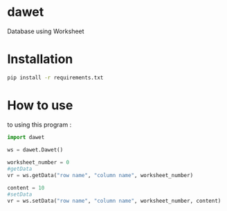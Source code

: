 # dawet 
Database using Worksheet

# Installation
```sh
pip install -r requirements.txt 
```

# How to use
to using this program : 
```python
import dawet  
  
ws = dawet.Dawet()  

worksheet_number = 0
#getData  
vr = ws.getData("row name", "column name", worksheet_number)  

content = 10
#setData
vr = ws.setData("row name", "column name", worksheet_number, content)
```
